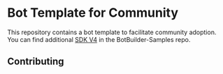 # Bot Template for Community
This repository contains a bot template to facilitate community adoption. You can find additional [SDK V4](https://github.com/Microsoft/BotBuilder-Samples/tree/master/samples) in the BotBuilder-Samples repo.

## Contributing


